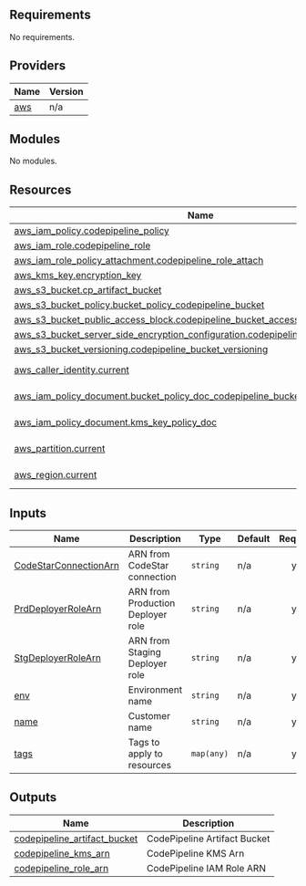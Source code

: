## Requirements

No requirements.

## Providers

| Name | Version |
|------|---------|
| <a name="provider_aws"></a> [aws](#provider\_aws) | n/a |

## Modules

No modules.

## Resources

| Name | Type |
|------|------|
| [aws_iam_policy.codepipeline_policy](https://registry.terraform.io/providers/hashicorp/aws/latest/docs/resources/iam_policy) | resource |
| [aws_iam_role.codepipeline_role](https://registry.terraform.io/providers/hashicorp/aws/latest/docs/resources/iam_role) | resource |
| [aws_iam_role_policy_attachment.codepipeline_role_attach](https://registry.terraform.io/providers/hashicorp/aws/latest/docs/resources/iam_role_policy_attachment) | resource |
| [aws_kms_key.encryption_key](https://registry.terraform.io/providers/hashicorp/aws/latest/docs/resources/kms_key) | resource |
| [aws_s3_bucket.cp_artifact_bucket](https://registry.terraform.io/providers/hashicorp/aws/latest/docs/resources/s3_bucket) | resource |
| [aws_s3_bucket_policy.bucket_policy_codepipeline_bucket](https://registry.terraform.io/providers/hashicorp/aws/latest/docs/resources/s3_bucket_policy) | resource |
| [aws_s3_bucket_public_access_block.codepipeline_bucket_access](https://registry.terraform.io/providers/hashicorp/aws/latest/docs/resources/s3_bucket_public_access_block) | resource |
| [aws_s3_bucket_server_side_encryption_configuration.codepipeline_bucket_encryption](https://registry.terraform.io/providers/hashicorp/aws/latest/docs/resources/s3_bucket_server_side_encryption_configuration) | resource |
| [aws_s3_bucket_versioning.codepipeline_bucket_versioning](https://registry.terraform.io/providers/hashicorp/aws/latest/docs/resources/s3_bucket_versioning) | resource |
| [aws_caller_identity.current](https://registry.terraform.io/providers/hashicorp/aws/latest/docs/data-sources/caller_identity) | data source |
| [aws_iam_policy_document.bucket_policy_doc_codepipeline_bucket](https://registry.terraform.io/providers/hashicorp/aws/latest/docs/data-sources/iam_policy_document) | data source |
| [aws_iam_policy_document.kms_key_policy_doc](https://registry.terraform.io/providers/hashicorp/aws/latest/docs/data-sources/iam_policy_document) | data source |
| [aws_partition.current](https://registry.terraform.io/providers/hashicorp/aws/latest/docs/data-sources/partition) | data source |
| [aws_region.current](https://registry.terraform.io/providers/hashicorp/aws/latest/docs/data-sources/region) | data source |

## Inputs

| Name | Description | Type | Default | Required |
|------|-------------|------|---------|:--------:|
| <a name="input_CodeStarConnectionArn"></a> [CodeStarConnectionArn](#input\_CodeStarConnectionArn) | ARN from CodeStar connection | `string` | n/a | yes |
| <a name="input_PrdDeployerRoleArn"></a> [PrdDeployerRoleArn](#input\_PrdDeployerRoleArn) | ARN from Production Deployer role | `string` | n/a | yes |
| <a name="input_StgDeployerRoleArn"></a> [StgDeployerRoleArn](#input\_StgDeployerRoleArn) | ARN from Staging Deployer role | `string` | n/a | yes |
| <a name="input_env"></a> [env](#input\_env) | Environment name | `string` | n/a | yes |
| <a name="input_name"></a> [name](#input\_name) | Customer name | `string` | n/a | yes |
| <a name="input_tags"></a> [tags](#input\_tags) | Tags to apply to resources | `map(any)` | n/a | yes |

## Outputs

| Name | Description |
|------|-------------|
| <a name="output_codepipeline_artifact_bucket"></a> [codepipeline\_artifact\_bucket](#output\_codepipeline\_artifact\_bucket) | CodePipeline Artifact Bucket |
| <a name="output_codepipeline_kms_arn"></a> [codepipeline\_kms\_arn](#output\_codepipeline\_kms\_arn) | CodePipeline KMS Arn |
| <a name="output_codepipeline_role_arn"></a> [codepipeline\_role\_arn](#output\_codepipeline\_role\_arn) | CodePipeline IAM Role ARN |